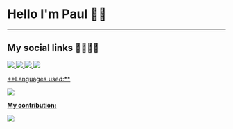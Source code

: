 # Hello I'm Paul 🤖🤖
---
## My social links 🔗🔗🔗🔗
<p>
<a href="https://www.twitch.tv/zaphiront"><img src="https://img.shields.io/badge/Twitch-9146FF?style=for-the-badge&logo=twitch&logoColor=white">
<a href="https://www.facebook.com/paul.huallpa.1"><img src= "https://img.shields.io/badge/Facebook-1877F2?style=for-the-badge&logo=facebook&logoColor=white">
<a href="https://www.linkedin.com/in/paul-huallpa/"><img src="https://img.shields.io/badge/LinkedIn-0077B5?style=for-the-badge&logo=linkedin&logoColor=white">
<a href="https://twitter.com/WZaph"><img src="https://img.shields.io/badge/Twitter-1DA1F2?style=for-the-badge&logo=twitter&logoColor=white">
</p>
**Languages used:**
<p>
<img src="https://github-readme-stats.vercel.app/api/top-langs/?username=Zaphiront&theme=blue-green">
</p>

**My contribution:**
<p>
<img src="https://github-readme-stats.vercel.app/api?username=Zaphiront&theme=blue-green">
</p>

<!--
**Zaphiront/Zaphiront** is a ✨ _special_ ✨ repository because its `README.md` (this file) appears on your GitHub profile.

Here are some ideas to get you started:

- 🔭 I’m currently working on ...
- 🌱 I’m currently learning ...
- 👯 I’m looking to collaborate on ...
- 🤔 I’m looking for help with ...
- 💬 Ask me about ...
- 📫 How to reach me: ...
- 😄 Pronouns: ...
- ⚡ Fun fact: ...
-->
